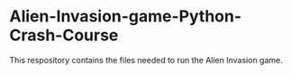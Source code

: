 # Alien-Invasion-game-Python-Crash-Course

This respository contains the files needed to run the Alien Invasion game.
